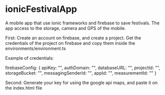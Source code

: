 # ionicFestivalApp
A mobile app that use ionic frameworks and firebase to save festivals. The app access to the storage, camera and GPS of the mobile.

First:
Create an account on firebase, and create a project. Get the credentials of the project on firebase and copy them 
inside the environments/environment.ts

Example of credentials:

firebaseConfig: {
    apiKey: "",
    authDomain: "",
    databaseURL: "",
    projectId: "",
    storageBucket: "",
    messagingSenderId: "",
    appId: "",
    measurementId: ""
}

Second:
Generate your key for using the google api maps, and paste it on the index.html file

<script src="https://maps.googleapis.com/maps/api/js?key=myKey"></script>


